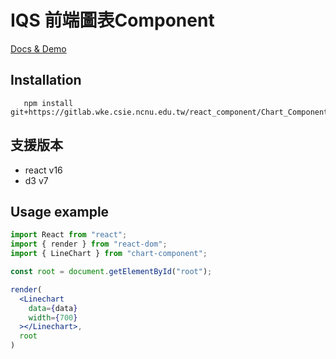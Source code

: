 # IQS 前端圖表Component

[Docs & Demo](http://react_component.gitlabpage.wke.csie.ncnu.edu.tw/Chart_Component/)

## Installation

``` text
   npm install git+https://gitlab.wke.csie.ncnu.edu.tw/react_component/Chart_Component.git

```

## 支援版本

* react v16
* d3 v7

## Usage example

``` jsx
import React from "react";
import { render } from "react-dom";
import { LineChart } from "chart-component";

const root = document.getElementById("root");

render(
  <Linechart 
    data={data}
    width={700}
  ></Linechart>,
  root
)

```
